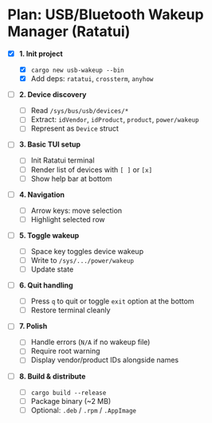 # Plan: USB/Bluetooth Wakeup Manager (Ratatui)

- [x] **1. Init project**

  - [x] `cargo new usb-wakeup --bin`
  - [x] Add deps: `ratatui`, `crossterm`, `anyhow`

- [ ] **2. Device discovery**

  - [ ] Read `/sys/bus/usb/devices/*`
  - [ ] Extract: `idVendor`, `idProduct`, `product`, `power/wakeup`
  - [ ] Represent as `Device` struct

- [ ] **3. Basic TUI setup**

  - [ ] Init Ratatui terminal
  - [ ] Render list of devices with `[ ]` or `[x]`
  - [ ] Show help bar at bottom

- [ ] **4. Navigation**

  - [ ] Arrow keys: move selection
  - [ ] Highlight selected row

- [ ] **5. Toggle wakeup**

  - [ ] Space key toggles device wakeup
  - [ ] Write to `/sys/.../power/wakeup`
  - [ ] Update state

- [ ] **6. Quit handling**

  - [ ] Press `q` to quit or toggle `exit` option at the bottom
  - [ ] Restore terminal cleanly

- [ ] **7. Polish**

  - [ ] Handle errors (`N/A` if no wakeup file)
  - [ ] Require root warning
  - [ ] Display vendor/product IDs alongside names

- [ ] **8. Build & distribute**
  - [ ] `cargo build --release`
  - [ ] Package binary (~2 MB)
  - [ ] Optional: `.deb` / `.rpm` / `.AppImage`

